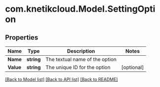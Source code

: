 # com.knetikcloud.Model.SettingOption
## Properties

Name | Type | Description | Notes
------------ | ------------- | ------------- | -------------
**Name** | **string** | The textual name of the option | 
**Value** | **string** | The unique ID for the option | [optional] 

[[Back to Model list]](../README.md#documentation-for-models) [[Back to API list]](../README.md#documentation-for-api-endpoints) [[Back to README]](../README.md)

